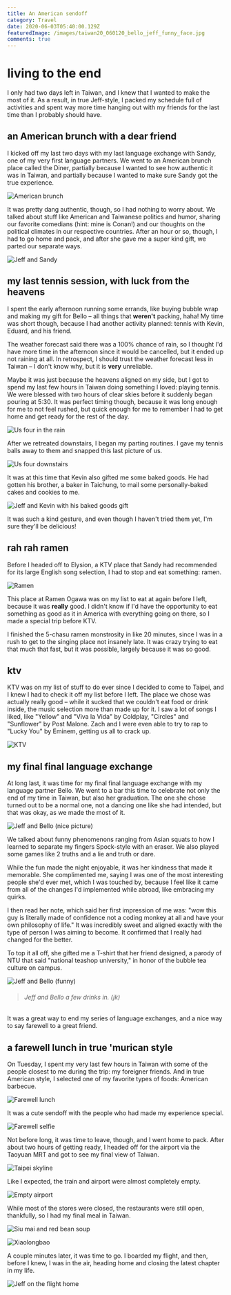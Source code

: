 ```yaml
---
title: An American sendoff
category: Travel
date: 2020-06-03T05:40:00.129Z
featuredImage: /images/taiwan20_060120_bello_jeff_funny_face.jpg
comments: true
---
```

# living to the end

I only had two days left in Taiwan, and I knew that I wanted to make the most of it. As a result, in true Jeff-style, I packed my schedule full of activities and spent way more time hanging out with my friends for the last time than I probably should have.

## an American brunch with a dear friend

I kicked off my last two days with my last language exchange with Sandy, one of my very first language partners. We went to an American brunch place called the Diner, partially because I wanted to see how authentic it was in Taiwan, and partially because I wanted to make sure Sandy got the true experience.

![American brunch](/images/taiwan20_060120_sandy_brunch_food.jpg)

It was pretty dang authentic, though, so I had nothing to worry about. We talked about stuff like American and Taiwanese politics and humor, sharing our favorite comedians (hint: mine is Conan!) and our thoughts on the political climates in our respective countries. After an hour or so, though, I had to go home and pack, and after she gave me a super kind gift, we parted our separate ways.

![Jeff and Sandy](/images/taiwan20_060120_sandy_jeff_brunch.jpg)

## my last tennis session, with luck from the heavens

I spent the early afternoon running some errands, like buying bubble wrap and making my gift for Bello – all things that **weren't** packing, haha! My time was short though, because I had another activity planned: tennis with Kevin, Eduard, and his friend.

The weather forecast said there was a 100% chance of rain, so I thought I'd have more time in the afternoon since it would be cancelled, but it ended up not raining at all. In retrospect, I should trust the weather forecast less in Taiwan – I don't know why, but it is **very** unreliable.

Maybe it was just because the heavens aligned on my side, but I got to spend my last few hours in Taiwan doing something I loved: playing tennis. We were blessed with two hours of clear skies before it suddenly began pouring at 5:30. It was perfect timing though, because it was long enough for me to not feel rushed, but quick enough for me to remember I had to get home and get ready for the rest of the day.

![Us four in the rain](/images/taiwan20_060120_tennis_last_time_rain.jpg)

After we retreated downstairs, I began my parting routines. I gave my tennis balls away to them and snapped this last picture of us.

![Us four downstairs](/images/taiwan20_060120_tennis_last_time_inside.jpg)

It was at this time that Kevin also gifted me some baked goods. He had gotten his brother, a baker in Taichung, to mail some personally-baked cakes and cookies to me.

![Jeff and Kevin with his baked goods gift](/images/taiwan20_060120_kevin_gift.jpg)

It was such a kind gesture, and even though I haven't tried them yet, I'm sure they'll be delicious!

## rah rah ramen

Before I headed off to Elysion, a KTV place that Sandy had recommended for its large English song selection, I had to stop and eat something: ramen.

![Ramen](/images/taiwan20_060120_ramen.jpg)

This place at Ramen Ogawa was on my list to eat at again before I left, because it was **really** good. I didn't know if I'd have the opportunity to eat something as good as it in America with everything going on there, so I made a special trip before KTV.

I finished the 5-chasu ramen monstrosity in like 20 minutes, since I was in a rush to get to the singing place not insanely late. It was crazy trying to eat that much that fast, but it was possible, largely because it was so good.

## ktv

KTV was on my list of stuff to do ever since I decided to come to Taipei, and I knew I had to check it off my list before I left. The place we chose was actually really good – while it sucked that we couldn't eat food or drink inside, the music selection more than made up for it. I saw a lot of songs I liked, like "Yellow" and "Viva la Vida" by Coldplay, "Circles" and "Sunflower" by Post Malone. Zach and I were even able to try to rap to "Lucky You" by Eminem, getting us all to crack up.

![KTV](/images/taiwan20_060120_ktv.jpg)

## my final final language exchange

At long last, it was time for my final final language exchange with my language partner Bello. We went to a bar this time to celebrate not only the end of my time in Taiwan, but also her graduation. The one she chose turned out to be a normal one, not a dancing one like she had intended, but that was okay, as we made the most of it.

![Jeff and Bello (nice picture)](/images/taiwan20_060120_bello_jeff_nice.jpg)

We talked about funny phenomenons ranging from Asian squats to how I learned to separate my fingers Spock-style with an eraser. We also played some games like 2 truths and a lie and truth or dare. 

While the fun made the night enjoyable, it was her kindness that made it memorable. She complimented me, saying I was one of the most interesting people she'd ever met, which I was touched by, because I feel like it came from all of the changes I'd implemented while abroad, like embracing my quirks. 

I then read her note, which said her first impression of me was: "wow this guy is literally made of confidence not a coding monkey at all and have your own philosophy of life." It was incredibly sweet and aligned exactly with the type of person I was aiming to become. It confirmed that I really had changed for the better.

To top it all off, she gifted me a T-shirt that her friend designed, a parody of NTU that said "national teashop university," in honor of the bubble tea culture on campus.

![Jeff and Bello (funny)](/images/taiwan20_060120_bello_jeff_funny_face.jpg)

> ###### *Jeff and Bello a few drinks in. (jk)*

It was a great way to end my series of language exchanges, and a nice way to say farewell to a great friend.

## a farewell lunch in true 'murican style

On Tuesday, I spent my very last few hours in Taiwan with some of the people closest to me during the trip: my foreigner friends. And in true American style, I selected one of my favorite types of foods: American barbecue. 

![Farewell lunch](/images/taiwan20_060220_farewell_lunch.jpg)

It was a cute sendoff with the people who had made my experience special.

![Farewell selfie](/images/taiwan20_060220_farewell_selfie.jpg)

Not before long, it was time to leave, though, and I went home to pack. After about two hours of getting ready, I headed off for the airport via the Taoyuan MRT and got to see my final view of Taiwan.

![Taipei skyline](/images/taiwan20_060220_taipei_final_view.jpg)

Like I expected, the train and airport were almost completely empty.

![Empty airport](/images/taiwan20_060220_empty_airport.jpg)

While most of the stores were closed, the restaurants were still open, thankfully, so I had my final meal in Taiwan.

![Siu mai and red bean soup](/images/taiwan20_060220_final_meal_siu_mai.jpg)

![Xiaolongbao](/images/taiwan20_060220_xiao_long_bao.jpg)

A couple minutes later, it was time to go. I boarded my flight, and then, before I knew, I was in the air, heading home and closing the latest chapter in my life.

![Jeff on the flight home](/images/taiwan20_060220_flight.jpg)